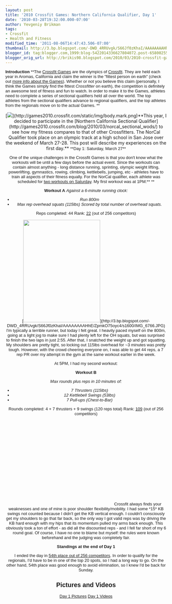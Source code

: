 ```yaml
---
layout: post
title: '2010 Crossfit Games: Northern California Qualifier, Day 1'
date: '2010-03-28T19:32:00.000-07:00'
author: Yevgeniy Brikman
tags:
- Crossfit
- Health and Fitness
modified_time: '2011-08-06T14:47:43.506-07:00'
thumbnail: http://3.bp.blogspot.com/-DWD_4RRUvgk/S66Jf0zKhaI/AAAAAAAAHhE/ZpmkO75oyc4/s72-c/IMG_6766.JPG
blogger_id: tag:blogger.com,1999:blog-5422014336627804072.post-6580025543258299790
blogger_orig_url: http://brikis98.blogspot.com/2010/03/2010-crossfit-games-northern-california.html
---
```


<span class="Apple-style-span" style="font-family: 
verdana,geneva,lucida,'lucida grande',arial,helvetica,sans-serif; font-size: 
13px;">**Introduction** 
<span class="Apple-style-span" style="font-family: 
verdana,geneva,lucida,'lucida grande',arial,helvetica,sans-serif; font-size: 
13px;"><b><span class="Apple-style-span" style="font-weight: normal;"> 
</b> 
<span class="Apple-style-span" style="font-family: 
verdana,geneva,lucida,'lucida grande',arial,helvetica,sans-serif; font-size: 
13px;">**<span class="Apple-style-span" style="font-weight: normal;">The 
[Crossfit Games](http://games2010.crossfit.com/) are the olympics of 
[Crossfit](http://crossfit.com/). They are held each year in Aromas, 
California and claim the winner is the "fittest person on earth" (check out 
[more info about the Games](http://games2010.crossfit.com/about/)). Whether or 
not you believe this claim (personally, I think the Games simply find the 
fittest *Crossfitter* on earth), the competition is definitely an awesome test 
of fitness and fun to watch. In order to make it to the Games, athletes need 
to complete a series of sectional qualifiers held all over the world. The top 
athletes from the sectional qualifiers advance to regional qualifiers, and the 
top athletes from the regionals move on to the actual Games. ** 

<div class="separator" style="clear: both; text-align: center;">[<img 
border="0" src="http://games2010.crossfit.com/static/img/body.mark.png" 
/>](http://games2010.crossfit.com/static/img/body.mark.png)<span 
class="Apple-style-span" style="font-family: verdana,geneva,lucida,'lucida 
grande',arial,helvetica,sans-serif; font-size: 13px;">**<span 
class="Apple-style-span" style="font-weight: normal;">This year, I decided to 
participate in the [Northern California Sectional 
Qualifier](http://games2010.crossfit.com/blog/2010/03/norcal_sectional_wods/) 
to see how my fitness compares to that of other Crossfitters. The NorCal 
Qualifier took place on an olympic track at a high school in San Jose over the 
weekend of March 27-28. This post will describe my experiences on the first 
day.** 
<span class="Apple-style-span" style="font-family: 
verdana,geneva,lucida,'lucida grande',arial,helvetica,sans-serif; font-size: 
13px;"><b> 
</b> 
<span class="Apple-style-span" style="font-family: 
verdana,geneva,lucida,'lucida grande',arial,helvetica,sans-serif; font-size: 
13px;">**Day 1: Saturday, March 27** 

One of the unique challenges in the Crossfit Games is that you don't know what 
the workouts will be until a few days before the actual event. Since the 
workouts can contain almost anything - long distance running, sprinting, 
olympic weight lifting, powerlifting, gymnastics, rowing, climbing, 
kettlebells, jumping, etc - athletes have to train all aspects of their 
fitness equally. For the NorCal qualifier, each athlete was scheduled for [two 
workouts on 
Saturday](http://games2010.crossfit.com/blog/2010/03/norcal_sectional_wods/). 
My first workout was at 1PM:** ** 

<span class="Apple-style-span" style="font-family: 
verdana,geneva,lucida,'lucida grande',arial,helvetica,sans-serif; font-size: 
13px;">**Workout A** 
<span class="Apple-style-span" style="font-family: 
verdana,geneva,lucida,'lucida grande',arial,helvetica,sans-serif; font-size: 
13px;"> 
<i>Against a 6-minute running clock: 
* Run 800m 
* Max rep overhead squats (115lbs) 
Scored by total number of overhead squats.</i> 

Reps completed: 44 
Rank: [22](http://scores2010.crossfit.com/scoring/r/353/) (out of 256 
competitors) 

<div class="separator" style="clear: both; text-align: center;">[<img 
border="0" height="320" 
src="http://3.bp.blogspot.com/-DWD_4RRUvgk/S66Jf0zKhaI/AAAAAAAAHhE/ZpmkO75oyc4/s320/IMG_6766.JPG" 
width="240" 
/>](http://3.bp.blogspot.com/-DWD_4RRUvgk/S66Jf0zKhaI/AAAAAAAAHhE/ZpmkO75oyc4/s1600/IMG_6766.JPG) 
<span class="Apple-style-span" style="font-family: 
verdana,geneva,lucida,'lucida grande',arial,helvetica,sans-serif; font-size: 
13px;"> 
<span class="Apple-style-span" style="font-family: 
verdana,geneva,lucida,'lucida grande',arial,helvetica,sans-serif; font-size: 
13px;">I'm typically a terrible runner, but today I felt great. I heavily 
paced myself on the 800m, going at a light jog to make sure I had plenty left 
for the OH squats, but was surprised to finish the two laps in just 2:55. 
After that, I snatched the weight up and got squatting. My shoulders are 
pretty tight, so locking out 115lbs overhead for ~3 minutes was pretty tough. 
However, with the crowd cheering everyone on, I was able to get 44 reps, a 7 
rep PR over my attempt in the gym at the same workout earlier in the week. 
<span class="Apple-style-span" style="font-family: 
verdana,geneva,lucida,'lucida grande',arial,helvetica,sans-serif; font-size: 
13px;"> 

<span class="Apple-style-span" style="font-family: 
verdana,geneva,lucida,'lucida grande',arial,helvetica,sans-serif; font-size: 
13px;">At 5PM, I had my second workout: 
<span class="Apple-style-span" style="font-family: 
verdana,geneva,lucida,'lucida grande',arial,helvetica,sans-serif; font-size: 
13px;"> 

<span class="Apple-style-span" style="font-family: 
verdana,geneva,lucida,'lucida grande',arial,helvetica,sans-serif; font-size: 
13px;">**Workout B** 

<i>Max rounds plus reps in 10 minutes of: 
* 7 Thrusters (115lbs) 
* 12 Kettlebell Swings (53lbs) 
* 7 Pull-ups (Chest-to-Bar)</i> 

Rounds completed: 4 + 7 thrusters + 9 swings (120 reps total) 
Rank: [109](http://scores2010.crossfit.com/scoring/r/354/) (out of 256 
competitors) 

<span class="Apple-style-span" style="font-family: 
verdana,geneva,lucida,'lucida grande',arial,helvetica,sans-serif; font-size: 
13px;"> 
<div class="separator" style="clear: both; text-align: center;"><object 
width="320" height="266" class="BLOGGER-youtube-video" 
classid="clsid:D27CDB6E-AE6D-11cf-96B8-444553540000" 
codebase="http://download.macromedia.com/pub/shockwave/cabs/flash/swflash.cab#version=6,0,40,0" 
data-thumbnail-src="http://i.ytimg.com/vi/8GwSqt7MhpQ/0.jpg"><param 
name="movie" 
value="http://www.youtube.com/v/8GwSqt7MhpQ?f=user_uploads&c=google-webdrive-0&app=youtube_gdata" 
/><param name="bgcolor" value="#FFFFFF" /><embed width="320" height="266"  
src="http://www.youtube.com/v/8GwSqt7MhpQ?f=user_uploads&c=google-webdrive-0&app=youtube_gdata" 
type="application/x-shockwave-flash"></embed></object> 
<span class="Apple-style-span" style="font-family: 
verdana,geneva,lucida,'lucida grande',arial,helvetica,sans-serif; font-size: 
13px;">Crossfit always finds your weaknesses and one of mine is poor shoulder 
flexibility/mobility. I had some *15* KB swings not counted because I didn't 
get the KB vertical enough. I couldn't consciously get my shoulders to go that 
far back, so the only way I got valid reps was by driving the KB hard enough 
with my hips that its momentum pulled my arms back enough. This obviously took 
a ton of effort - as did all the discounted reps - and I fell far short of my 
6 round goal. Of course, I have no one to blame but myself: the rules were 
known beforehand and the judging was completely fair. 
<span class="Apple-style-span" style="font-family: 
verdana,geneva,lucida,'lucida grande',arial,helvetica,sans-serif; font-size: 
13px;"> 

<span class="Apple-style-span" style="font-family: 
verdana,geneva,lucida,'lucida grande',arial,helvetica,sans-serif; font-size: 
13px;">**Standings at the end of Day 1** 

I ended the day in [54th place out of 256 
competitors](http://scores2010.crossfit.com/scoring/p/98/). In order to 
qualify for the regionals, I'd have to be in one of the top 20 spots, so I had 
a long way to go. On the other hand, 54th place was good enough to avoid 
elimination, so I knew I'd be back for Sunday. 

## Pictures and Videos 

[Day 1 
Pictures](http://picasaweb.google.com/brikis98/CrossfitNorCalQualifierDay1) 
[Day 1 Videos](http://www.youtube.com/view_play_list?p=88440FD939DA840D) 